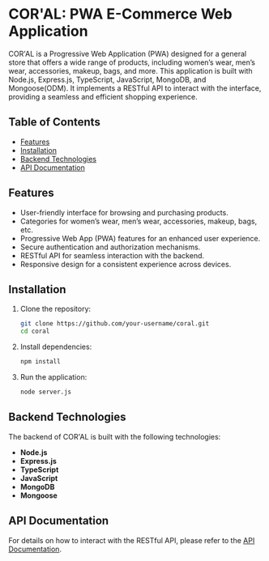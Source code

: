 # COR'AL: PWA E-Commerce Web Application


COR'AL is a Progressive Web Application (PWA) designed for a general store that offers a wide range of products, including women’s wear, men’s wear, accessories, makeup, bags, and more. This application is built with Node.js, Express.js, TypeScript, JavaScript, MongoDB, and Mongoose(ODM). It implements a RESTful API to interact with the interface, providing a seamless and efficient shopping experience.

## Table of Contents

- [Features](#features)
- [Installation](#installation)
- [Backend Technologies](#backend-technologies)
- [API Documentation](#api-documentation)


## Features

- User-friendly interface for browsing and purchasing products.
- Categories for women’s wear, men’s wear, accessories, makeup, bags, etc.
- Progressive Web App (PWA) features for an enhanced user experience.
- Secure authentication and authorization mechanisms.
- RESTful API for seamless interaction with the backend.
- Responsive design for a consistent experience across devices.

## Installation

1. Clone the repository:

   ```bash
   git clone https://github.com/your-username/coral.git
   cd coral

2. Install dependencies:

   ```bash
   npm install

3. Run the application:

   ```bash
   node server.js

## Backend Technologies

The backend of COR'AL is built with the following technologies:

- **Node.js**
- **Express.js**
- **TypeScript**
- **JavaScript**
- **MongoDB**
- **Mongoose**

## API Documentation

For details on how to interact with the RESTful API, please refer to the [API Documentation](https://docs.google.com/spreadsheets/d/15RHpJ57RSXnE50WSGPuvu0WFkrLaAGpZSc-m_4ps20g/edit?usp=sharing).
